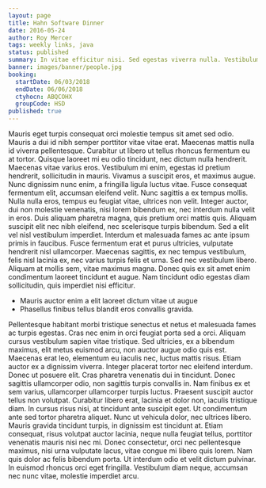 ```yaml
---
layout: page
title: Hahn Software Dinner
date: 2016-05-24
author: Roy Mercer
tags: weekly links, java
status: published
summary: In vitae efficitur nisi. Sed egestas viverra nulla. Vestibulum arcu.
banner: images/banner/people.jpg
booking:
  startDate: 06/03/2018
  endDate: 06/06/2018
  ctyhocn: ABQCOHX
  groupCode: HSD
published: true
---
```

Mauris eget turpis consequat orci molestie tempus sit amet sed odio. Mauris a dui id nibh semper porttitor vitae vitae erat. Maecenas mattis nulla id viverra pellentesque. Curabitur ut libero ut tellus rhoncus fermentum eu at tortor. Quisque laoreet mi eu odio tincidunt, nec dictum nulla hendrerit. Maecenas vitae varius eros. Vestibulum mi enim, egestas id pretium hendrerit, sollicitudin in mauris. Vivamus a suscipit eros, et maximus augue.
Nunc dignissim nunc enim, a fringilla ligula luctus vitae. Fusce consequat fermentum elit, accumsan eleifend velit. Nunc sagittis a ex tempus mollis. Nulla nulla eros, tempus eu feugiat vitae, ultrices non velit. Integer auctor, dui non molestie venenatis, nisi lorem bibendum ex, nec interdum nulla velit in eros. Duis aliquam pharetra magna, quis pretium orci mattis quis. Aliquam suscipit elit nec nibh eleifend, nec scelerisque turpis bibendum. Sed a elit vel nisl vestibulum imperdiet. Interdum et malesuada fames ac ante ipsum primis in faucibus. Fusce fermentum erat et purus ultricies, vulputate hendrerit nisl ullamcorper. Maecenas sagittis, ex nec tempus vestibulum, felis nisl lacinia ex, nec varius turpis felis et urna. Sed nec vestibulum libero. Aliquam at mollis sem, vitae maximus magna. Donec quis ex sit amet enim condimentum laoreet tincidunt et augue. Nam tincidunt odio egestas diam sollicitudin, quis imperdiet nisi efficitur.

* Mauris auctor enim a elit laoreet dictum vitae ut augue
* Phasellus finibus tellus blandit eros convallis gravida.

Pellentesque habitant morbi tristique senectus et netus et malesuada fames ac turpis egestas. Cras nec enim in orci feugiat porta sed a orci. Aliquam cursus vestibulum sapien vitae tristique. Sed ultricies, ex a bibendum maximus, elit metus euismod arcu, non auctor augue odio quis est. Maecenas erat leo, elementum eu iaculis nec, luctus mattis risus. Etiam auctor ex a dignissim viverra. Integer placerat tortor nec eleifend interdum. Donec ut posuere elit. Cras pharetra venenatis dui in tincidunt. Donec sagittis ullamcorper odio, non sagittis turpis convallis in. Nam finibus ex et sem varius, ullamcorper ullamcorper turpis luctus. Praesent suscipit auctor tellus non volutpat. Curabitur libero erat, lacinia et dolor non, iaculis tristique diam.
In cursus risus nisi, at tincidunt ante suscipit eget. Ut condimentum ante sed tortor pharetra aliquet. Nunc ut vehicula dolor, nec ultrices libero. Mauris gravida tincidunt turpis, in dignissim est tincidunt at. Etiam consequat, risus volutpat auctor lacinia, neque nulla feugiat tellus, porttitor venenatis mauris nisi nec mi. Donec consectetur, orci nec pellentesque maximus, nisi urna vulputate lacus, vitae congue mi libero quis lorem. Nam quis dolor ac felis bibendum porta. Ut interdum odio et velit dictum pulvinar. In euismod rhoncus orci eget fringilla. Vestibulum diam neque, accumsan nec nunc vitae, molestie imperdiet arcu.
